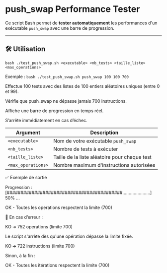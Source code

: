 # push_swap Performance Tester

Ce script Bash permet de **tester automatiquement** les performances d'un exécutable `push_swap` avec une barre de progression.

---

## 🛠️ Utilisation

``bash
./test_push_swap.sh <executable> <nb_tests> <taille_liste> <max_operations>
``

Exemple :
``bash
./test_push_swap.sh push_swap 100 100 700
``

Effectue 100 tests avec des listes de 100 entiers aléatoires uniques (entre 0 et 99).

Vérifie que push_swap ne dépasse jamais 700 instructions.

Affiche une barre de progression en temps réel.

S’arrête immédiatement en cas d’échec.

| Argument           | Description                                   |
| ------------------ | --------------------------------------------- |
| `<executable>`     | Nom de votre exécutable `push_swap`           |
| `<nb_tests>`       | Nombre de tests à exécuter                    |
| `<taille_liste>`   | Taille de la liste aléatoire pour chaque test |
| `<max_operations>` | Nombre maximum d'instructions autorisées      |

✅ Exemple de sortie

Progression : [##########################################......................] 50%
...

OK - Toutes les operations respectent la limite (700)

🔴 En cas d’erreur :

KO ➜ 752 operations (limite 700)

Le script s'arrête dès qu'une opération dépasse la limite fixée.

KO ➜ 722 instructions (limite 700)

Sinon, à la fin :

OK - Toutes les itérations respectent la limite (700)
